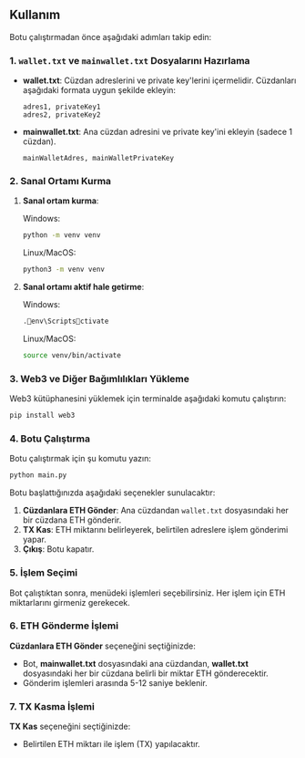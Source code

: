 ## Kullanım

Botu çalıştırmadan önce aşağıdaki adımları takip edin:

### 1. `wallet.txt` ve `mainwallet.txt` Dosyalarını Hazırlama

- **wallet.txt**: Cüzdan adreslerini ve private key'lerini içermelidir. Cüzdanları aşağıdaki formata uygun şekilde ekleyin:
  ```
  adres1, privateKey1
  adres2, privateKey2
  ```

- **mainwallet.txt**: Ana cüzdan adresini ve private key'ini ekleyin (sadece 1 cüzdan).
  ```
  mainWalletAdres, mainWalletPrivateKey
  ```

### 2. Sanal Ortamı Kurma

1. **Sanal ortam kurma**:

   Windows:
   ```bash
   python -m venv venv
   ```

   Linux/MacOS:
   ```bash
   python3 -m venv venv
   ```

2. **Sanal ortamı aktif hale getirme**:

   Windows:
   ```bash
   .env\Scriptsctivate
   ```

   Linux/MacOS:
   ```bash
   source venv/bin/activate
   ```

### 3. Web3 ve Diğer Bağımlılıkları Yükleme

Web3 kütüphanesini yüklemek için terminalde aşağıdaki komutu çalıştırın:

```bash
pip install web3
```

### 4. Botu Çalıştırma

Botu çalıştırmak için şu komutu yazın:

```bash
python main.py
```

Botu başlattığınızda aşağıdaki seçenekler sunulacaktır:

1. **Cüzdanlara ETH Gönder**: Ana cüzdandan `wallet.txt` dosyasındaki her bir cüzdana ETH gönderir.
2. **TX Kas**: ETH miktarını belirleyerek, belirtilen adreslere işlem gönderimi yapar.
3. **Çıkış**: Botu kapatır.

### 5. İşlem Seçimi

Bot çalıştıktan sonra, menüdeki işlemleri seçebilirsiniz. Her işlem için ETH miktarlarını girmeniz gerekecek.

### 6. ETH Gönderme İşlemi

**Cüzdanlara ETH Gönder** seçeneğini seçtiğinizde:

- Bot, **mainwallet.txt** dosyasındaki ana cüzdandan, **wallet.txt** dosyasındaki her bir cüzdana belirli bir miktar ETH gönderecektir.
- Gönderim işlemleri arasında 5-12 saniye beklenir.

### 7. TX Kasma İşlemi

**TX Kas** seçeneğini seçtiğinizde:

- Belirtilen ETH miktarı ile işlem (TX) yapılacaktır.
